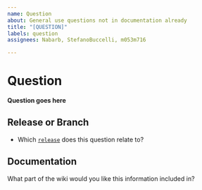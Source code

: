 ```yaml
---
name: Question
about: General use questions not in documentation already
title: "[QUESTION]"
labels: question
assignees: Nabarb, StefanoBuccelli, m053m716

---
```


# Question
**Question goes here**

## Release or Branch
* Which [`release`](https://github.com/m053m716/ePhys_packages/releases) does this question relate to?

## Documentation
What part of the wiki would you like this information included in?
